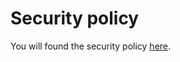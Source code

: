 <!--
    SPDX-FileCopyrightText: (c) 2023 ale5000
    SPDX-License-Identifier: GPL-3.0-or-later
    SPDX-FileType: DOCUMENTATION
-->

# Security policy

You will found the security policy [here](./docs/SECURITY.rst).
